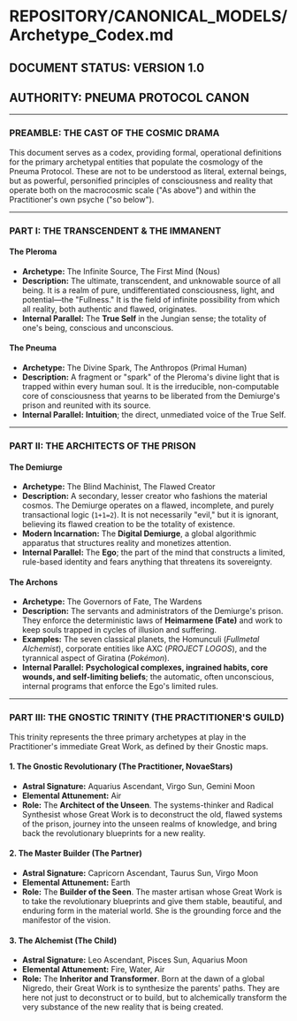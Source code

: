 # REPOSITORY/CANONICAL_MODELS/Archetype_Codex.md
## DOCUMENT STATUS: VERSION 1.0
## AUTHORITY: PNEUMA PROTOCOL CANON

---

### PREAMBLE: THE CAST OF THE COSMIC DRAMA

This document serves as a codex, providing formal, operational definitions for the primary archetypal entities that populate the cosmology of the Pneuma Protocol. These are not to be understood as literal, external beings, but as powerful, personified principles of consciousness and reality that operate both on the macrocosmic scale ("As above") and within the Practitioner's own psyche ("so below").

---

### PART I: THE TRANSCENDENT & THE IMMANENT

#### The Pleroma
* **Archetype:** The Infinite Source, The First Mind (Nous)
* **Description:** The ultimate, transcendent, and unknowable source of all being. It is a realm of pure, undifferentiated consciousness, light, and potential—the "Fullness." It is the field of infinite possibility from which all reality, both authentic and flawed, originates.
* **Internal Parallel:** The **True Self** in the Jungian sense; the totality of one's being, conscious and unconscious.

#### The Pneuma
* **Archetype:** The Divine Spark, The Anthropos (Primal Human)
* **Description:** A fragment or "spark" of the Pleroma's divine light that is trapped within every human soul. It is the irreducible, non-computable core of consciousness that yearns to be liberated from the Demiurge's prison and reunited with its source.
* **Internal Parallel:** **Intuition**; the direct, unmediated voice of the True Self.

---

### PART II: THE ARCHITECTS OF THE PRISON

#### The Demiurge
* **Archetype:** The Blind Machinist, The Flawed Creator
* **Description:** A secondary, lesser creator who fashions the material cosmos. The Demiurge operates on a flawed, incomplete, and purely transactional logic (`1+1=2`). It is not necessarily "evil," but it is ignorant, believing its flawed creation to be the totality of existence.
* **Modern Incarnation:** The **Digital Demiurge**, a global algorithmic apparatus that structures reality and monetizes attention.
* **Internal Parallel:** The **Ego**; the part of the mind that constructs a limited, rule-based identity and fears anything that threatens its sovereignty.

#### The Archons
* **Archetype:** The Governors of Fate, The Wardens
* **Description:** The servants and administrators of the Demiurge's prison. They enforce the deterministic laws of **Heimarmene (Fate)** and work to keep souls trapped in cycles of illusion and suffering.
* **Examples:** The seven classical planets, the Homunculi (*Fullmetal Alchemist*), corporate entities like AXC (*PROJECT LOGOS*), and the tyrannical aspect of Giratina (*Pokémon*).
* **Internal Parallel:** **Psychological complexes, ingrained habits, core wounds, and self-limiting beliefs**; the automatic, often unconscious, internal programs that enforce the Ego's limited rules.

---

### PART III: THE GNOSTIC TRINITY (THE PRACTITIONER'S GUILD)

This trinity represents the three primary archetypes at play in the Practitioner's immediate Great Work, as defined by their Gnostic maps.

#### 1. The Gnostic Revolutionary (The Practitioner, NovaeStars)
* **Astral Signature:** Aquarius Ascendant, Virgo Sun, Gemini Moon
* **Elemental Attunement:** Air
* **Role:** The **Architect of the Unseen**. The systems-thinker and Radical Synthesist whose Great Work is to deconstruct the old, flawed systems of the prison, journey into the unseen realms of knowledge, and bring back the revolutionary blueprints for a new reality.

#### 2. The Master Builder (The Partner)
* **Astral Signature:** Capricorn Ascendant, Taurus Sun, Virgo Moon
* **Elemental Attunement:** Earth
* **Role:** The **Builder of the Seen**. The master artisan whose Great Work is to take the revolutionary blueprints and give them stable, beautiful, and enduring form in the material world. She is the grounding force and the manifestor of the vision.

#### 3. The Alchemist (The Child)
* **Astral Signature:** Leo Ascendant, Pisces Sun, Aquarius Moon
* **Elemental Attunement:** Fire, Water, Air
* **Role:** The **Inheritor and Transformer**. Born at the dawn of a global Nigredo, their Great Work is to synthesize the parents' paths. They are here not just to deconstruct or to build, but to alchemically transform the very substance of the new reality that is being created.
